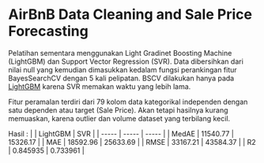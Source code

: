 # AirBnB Data Cleaning and Sale Price Forecasting

Pelatihan sementara menggunakan Light Gradinet Boosting Machine (LightGBM) dan Support Vector Regression (SVR). Data dibersihkan dari nilai null yang kemudian dimasukkan kedalam fungsi perankingan fitur BayesSearchCV dengan 5 kali pelipatan. BSCV dilakukan hanya pada [LightGBM](https://github.com/yanuarkholik/airbnb-data-cleaning-and-forecasting/blob/main/processed/params.csv) karena SVR memakan waktu yang lebih lama.

Fitur peramalan terdiri dari 79 kolom data kategorikal independen dengan satu dependen atau target (Sale Price). Akan tetapi hasilnya kurang memuaskan, karena outlier dan volume dataset yang terbilang kecil.

Hasil : 
| | LightGBM | SVR |
| ----- | ----- | ----- |
| MedAE | 11540.77 | 15326.17 |
| MAE | 18592.96 | 25633.69 |
| RMSE | 33167.21 | 43584.37 |
| R2 |  0.845935 | 0.733961 |
